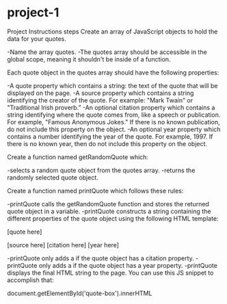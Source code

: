 # project-1

Project Instructions
steps
Create an array of JavaScript objects to hold the data for your quotes.

-Name the array quotes.
-The quotes array should be accessible in the global scope, meaning it shouldn't be inside of a function.

Each quote object in the quotes array should have the following properties:

-A quote property which contains a string: the text of the quote that will be displayed on the page.
-A source property which contains a string identifying the creator of the quote. For example: "Mark Twain" or "Traditional Irish proverb.”
-An optional citation property which contains a string identifying where the quote comes from, like a speech or publication. For example, "Famous Anonymous Jokes." If there is no known publication, do not include this property on the object.
-An optional year property which contains a number identifying the year of the quote. For example, 1997. If there is no known year, then do not include this property on the object.

Create a function named getRandomQuote which:

-selects a random quote object from the quotes array.
-returns the randomly selected quote object.

Create a function named printQuote which follows these rules:

-printQuote calls the getRandomQuote function and stores the returned quote object in a variable.
-printQuote constructs a string containing the different properties of the quote object using the following HTML template:

<p class="quote"> [quote here] </p>
<p class="source"> [source here]
  <span class="citation"> [citation here] </span>
  <span class="year"> [year here] </span>
</p>

-printQuote only adds a <span class="citation"> if the quote object has a citation property.
-printQuote only adds a <span class="year"> if the quote object has a year property.
-printQuote displays the final HTML string to the page. You can use this JS snippet to accomplish that:

document.getElementById('quote-box').innerHTML